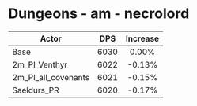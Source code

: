 # Dungeons - am - necrolord
| Actor | DPS | Increase |
|---|:---:|:---:|
|Base|6030|0.00%|
|2m_PI_Venthyr|6022|-0.13%|
|2m_PI_all_covenants|6021|-0.15%|
|Saeldurs_PR|6020|-0.17%|
